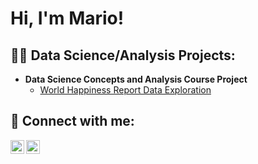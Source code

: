 <h1>Hi, I'm Mario! </h1>

<h2>👨‍💻 Data Science/Analysis Projects:</h2>

- <b>Data Science Concepts and Analysis Course Project</b>
  - [World Happiness Report Data Exploration](https://github.com/mtapia-pacheco/pstat100_course_project)

<h2> 🤳 Connect with me:</h2>

[<img align="left" alt="mariotapiapacheco | LinkedIn" width="22px" src="https://cdn.jsdelivr.net/npm/simple-icons@v3/icons/linkedin.svg" />][linkedin]
[<img align="left" alt="JoshMadakor | Handshake" width="22px" src="https://cdn.jsdelivr.net/npm/simple-icons@v3/icons/instagram.svg" />][Handshake]

[linkedin]: https://www.linkedin.com/in/mariotapiapacheco/
[Handshake]: https://twitter.com/joshmadakor
